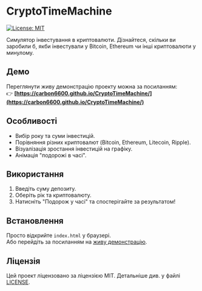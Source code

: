# CryptoTimeMachine

[![License: MIT](https://img.shields.io/badge/License-MIT-blue.svg)](https://opensource.org/licenses/MIT)

Симулятор інвестування в криптовалюти. Дізнайтеся, скільки ви заробили б, якби інвестували у Bitcoin, Ethereum чи інші криптовалюти у минулому.

## Демо
Переглянути живу демонстрацію проекту можна за посиланням:  
👉 **[https://carbon6600.github.io/CryptoTimeMachine/](https://carbon6600.github.io/CryptoTimeMachine/)**

## Особливості
- Вибір року та суми інвестицій.
- Порівняння різних криптовалют (Bitcoin, Ethereum, Litecoin, Ripple).
- Візуалізація зростання інвестицій на графіку.
- Анімація "подорожі в часі".

## Використання
1. Введіть суму депозиту.
2. Оберіть рік та криптовалюту.
3. Натисніть "Подорож у часі" та спостерігайте за результатом!

## Встановлення
Просто відкрийте `index.html` у браузері.  
Або перейдіть за посиланням на [живу демонстрацію](https://carbon6600.github.io/CryptoTimeMachine/).

## Ліцензія
Цей проект ліцензовано за ліцензією MIT. Детальніше див. у файлі [LICENSE](LICENSE).

